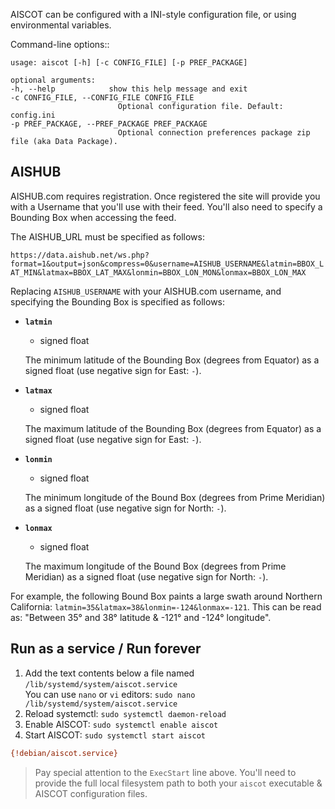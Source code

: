 AISCOT can be configured with a INI-style configuration file, or using 
environmental variables.

Command-line options::

    usage: aiscot [-h] [-c CONFIG_FILE] [-p PREF_PACKAGE]

    optional arguments:
    -h, --help            show this help message and exit
    -c CONFIG_FILE, --CONFIG_FILE CONFIG_FILE
                            Optional configuration file. Default: config.ini
    -p PREF_PACKAGE, --PREF_PACKAGE PREF_PACKAGE
                            Optional connection preferences package zip file (aka Data Package).

## AISHUB

AISHUB.com requires registration. Once registered the site will provide you with a
Username that you'll use with their feed. You'll also need to specify a Bounding Box 
when accessing the feed. 

The AISHUB_URL must be specified as follows:

``https://data.aishub.net/ws.php?format=1&output=json&compress=0&username=AISHUB_USERNAME&latmin=BBOX_LAT_MIN&latmax=BBOX_LAT_MAX&lonmin=BBOX_LON_MON&lonmax=BBOX_LON_MAX``

Replacing ``AISHUB_USERNAME`` with your AISHUB.com username, and specifying the 
Bounding Box is specified as follows:

* **`latmin`**
    * signed float

    The minimum latitude of the Bounding Box (degrees from Equator) as a signed float (use negative sign for East: ``-``).

* **`latmax`**
    * signed float

    The maximum latitude of the Bounding Box (degrees from Equator) as a signed float (use negative sign for East: ``-``).

* **`lonmin`**
    * signed float
    
    The minimum longitude of the Bound Box (degrees from Prime Meridian) as a signed float (use negative sign for North: ``-``).

* **`lonmax`**
    * signed float
    
    The maximum longitude of the Bound Box (degrees from Prime Meridian) as a signed float (use negative sign for North: ``-``).

For example, the following Bound Box paints a large swath around Northern California: 
``latmin=35&latmax=38&lonmin=-124&lonmax=-121``. This can be read as: 
"Between 35° and 38° latitude & -121° and -124° longitude".

## Run as a service / Run forever

1. Add the text contents below a file named `/lib/systemd/system/aiscot.service`  
  You can use `nano` or `vi` editors: `sudo nano /lib/systemd/system/aiscot.service`
2. Reload systemctl: `sudo systemctl daemon-reload`
3. Enable AISCOT: `sudo systemctl enable aiscot`
4. Start AISCOT: `sudo systemctl start aiscot`

```ini
{!debian/aiscot.service}
```


> Pay special attention to the `ExecStart` line above. You'll need to provide the full local filesystem path to both your `aiscot` executable & AISCOT configuration files.